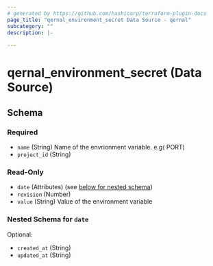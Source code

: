 ```yaml
---
# generated by https://github.com/hashicorp/terraform-plugin-docs
page_title: "qernal_environment_secret Data Source - qernal"
subcategory: ""
description: |-
  
---
```


# qernal_environment_secret (Data Source)





<!-- schema generated by tfplugindocs -->
## Schema

### Required

- `name` (String) Name of the envrionment variable. e.g( PORT)
- `project_id` (String)

### Read-Only

- `date` (Attributes) (see [below for nested schema](#nestedatt--date))
- `revision` (Number)
- `value` (String) Value of the environment variable

<a id="nestedatt--date"></a>
### Nested Schema for `date`

Optional:

- `created_at` (String)
- `updated_at` (String)
